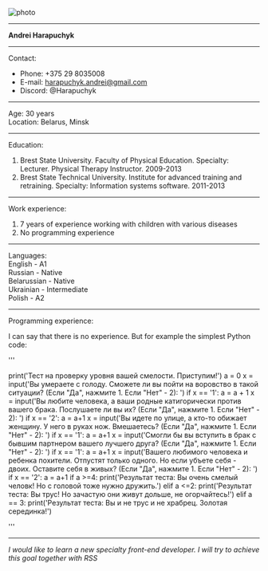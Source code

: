 ![photo](https://user-images.githubusercontent.com/106514759/171934655-5b1142da-a575-4b9f-8391-3d35f8ea8cb6.jpg)
************
**Andrei Harapuchyk**
************
Contact:
* Phone: +375 29 8035008
* E-mail: harapuchyk.andrei@gmail.com
* Discord: @Harapuchyk
************
Age: 30 years  
Location: Belarus, Minsk
************
Education:
1. Brest State University. Faculty of Physical Education. Specialty: Lecturer. Physical Therapy Instructor. 2009-2013
2. Brest State Technical University. Institute for advanced training and retraining. Specialty: Information systems software. 2011-2013
************
Work experience:
1. 7 years of experience working with children with various diseases
2. No programming experience
************
Languages:  
English - A1  
Russian - Native  
Belarussian - Native  
Ukrainian - Intermediate  
Polish - A2
*************
Programming experience:

I can say that there is no experience. But for example the simplest Python code:

'''

print('Тест на проверку уровня вашей смелости. Приступим!')
a = 0
x = input('Вы умераете с голоду. Сможете ли вы пойти на воровство в такой ситуации? (Если "Да", нажмите 1. Если "Нет" - 2): ')
if x == '1':
    a = a + 1
x = input('Вы любите человека, а ваши родные катигорически против вашего брака. Послушаете ли вы их? (Если "Да", нажмите 1. Если "Нет" - 2): ')
if x == '2':
   a = a+1
x = input('Вы идете по улице, а кто-то обижает женщину. У него в руках нож. Вмешаетесь? (Если "Да", нажмите 1. Если "Нет" - 2): ')
if x == '1':
    a = a+1
x = input('Смогли бы вы вступить в брак с бывшим партнером вашего лучшего друга? (Если "Да", нажмите 1. Если "Нет" - 2): ')
if x == '1':
   a = a+1
x = input('Вашего любимого человека и ребенка похители. Отпустят только одного. Но если убъете себя - двоих. Оставите себя в живых? (Если "Да", нажмите 1. Если "Нет" - 2): ')
if x == '2':
   a = a+1
if a >=4:
    print('Результат теста: Вы очень смелый человк! Но с головой тоже нужно дружить.')
elif a <=2:
    print('Результат теста: Вы трус! Но зачастую они живут дольше, не огорчайтесь!')
elif a == 3:
    print('Результат теста: Вы и не трус и не храбрец. Золотая серединка!')

'''
***********
_I would like to learn a new specialty front-end developer. I will try to achieve this goal together with RSS_